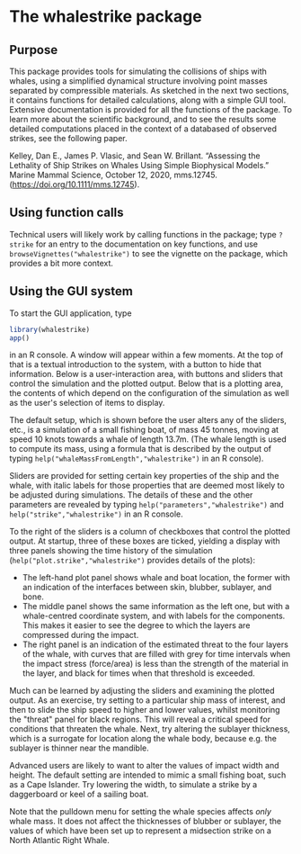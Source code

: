 # The whalestrike package

## Purpose

This package provides tools for simulating the collisions of ships with whales,
using a simplified dynamical structure involving point masses separated by
compressible materials. As sketched in the next two sections, it contains
functions for detailed calculations, along with a simple GUI tool.  Extensive
documentation is provided for all the functions of the package.  To learn more
about the scientific background, and to see the results some detailed
computations placed in the context of a databased of observed strikes, see the
following paper.

Kelley, Dan E., James P. Vlasic, and Sean W. Brillant. “Assessing the Lethality
of Ship Strikes on Whales Using Simple Biophysical Models.” Marine Mammal
Science, October 12, 2020, mms.12745. (https://doi.org/10.1111/mms.12745).


## Using function calls

Technical users will likely work by calling functions in the package; type
`?strike` for an entry to the documentation on key functions, and use
`browseVignettes("whalestrike")` to see the vignette on the package, which
provides a bit more context.

## Using the GUI system

To start the GUI application, type
```R
library(whalestrike)
app()
```
in an R console.  A window will appear within a few moments. At the top of that
is a textual introduction to the system, with a button to hide that information. Below is
a user-interaction area, with buttons and sliders that control the simulation
and the plotted output. Below that is a plotting area, the contents of which
depend on the configuration of the simulation as well as the user's selection
of items to display.

The default setup, which is shown before the user alters any of the sliders,
etc., is a simulation of a small fishing boat, of mass 45 tonnes, moving at
speed 10 knots towards a whale of length 13.7m. (The whale length is used to
compute its mass, using a formula that is described by the output of typing
`help("whaleMassFromLength","whalestrike")` in an R console).

Sliders are provided for setting certain key properties of the ship and the
whale, with italic labels for those properties that are deemed most likely to
be adjusted during simulations.  The details of these and the other parameters
are revealed by typing `help("parameters","whalestrike")` and
`help("strike","whalestrike")` in an R console.

To the right of the sliders is a column of checkboxes that control the plotted
output. At startup, three of these boxes are ticked, yielding a display with
three panels showing the time history of the simulation
(`help("plot.strike","whalestrike")` provides details of the plots):
* The left-hand plot panel shows whale and boat location, the former with an
  indication of the interfaces between skin, blubber, sublayer, and bone.
* The middle panel shows the same information as the left one, but with a
  whale-centred coordinate system, and with labels for the components. This
makes it easier to see the degree to which the layers are compressed during the
impact.
* The right panel is an indication of the estimated threat to the four layers
  of the whale, with curves that are filled with grey for time intervals when
the impact stress (force/area) is less than the strength of the material in the
layer, and black for times when that threshold is exceeded.

Much can be learned by adjusting the sliders and examining the plotted output.
As an exercise, try setting to a particular ship mass of interest, and then to
slide the ship speed to higher and lower values, whilst monitoring the "threat"
panel for black regions. This will reveal a critical speed for conditions that
threaten the whale.  Next, try altering the sublayer thickness, which is a
surrogate for location along the whale body, because e.g. the sublayer is
thinner near the mandible.

Advanced users are likely to want to alter the values of impact width and
height. The default setting are intended to mimic a small fishing boat, such as
a Cape Islander. Try lowering the width, to simulate a strike by a daggerboard
or keel of a sailing boat.

Note that the pulldown menu for setting the whale species affects *only* whale
mass. It does not affect the thicknesses of blubber or sublayer, the values of
which have been set up to represent a midsection strike on a North Atlantic
Right Whale.
